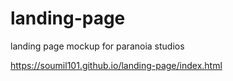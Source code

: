 # landing-page
landing page mockup for paranoia studios

https://soumil101.github.io/landing-page/index.html
